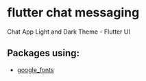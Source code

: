 # flutter chat messaging

Chat App Light and Dark Theme - Flutter UI

## Packages using:

- [google_fonts](https://pub.dev/packages/google_fonts)
